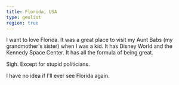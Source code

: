 ```yaml
---
title: Florida, USA
type: geolist
region: true
---
```

I want to love Florida. It was a great place to visit my Aunt Babs (my grandmother's sister) when I was a kid. It has Disney World and the Kennedy Space Center. It has all the formula of being great. 

Sigh. Except for stupid politicians.

I have no idea if I'll ever see Florida again. 